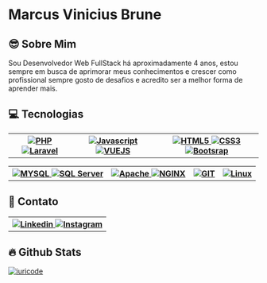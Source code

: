 # Marcus Vinicius Brune
>

## 😎 Sobre Mim
>
Sou Desenvolvedor Web FullStack há aproximadamente 4 anos, estou sempre em busca de aprimorar meus conhecimentos e crescer como profissional sempre gosto de desafios e acredito ser a melhor forma de aprender mais.  

## 💻 Tecnologias
>
<table>
  <tr>
      <th>
        <a href="https://www.php.net/" target="_blank">
          <img src="https://img.shields.io/badge/PHP-777BB4?style=for-the-badge&logo=php&logoColor=white" alt="PHP">    
        </a>
        <a href="https://laravel.com/" target="_blank">
          <img src="https://img.shields.io/badge/Laravel-FF2D20?style=for-the-badge&logo=laravel&logoColor=white" alt="Laravel">
        </a>
      </th>
      <th>
        <a href="https://developer.mozilla.org/pt-BR/docs/Web/JavaScript" target="_blank">
          <img src="https://img.shields.io/badge/JavaScript-F7DF1E?style=for-the-badge&logo=javascript&logoColor=black" alt="Javascript">
        </a>
        <a href="https://vuejs.org/" target="_blank">
          <img src="https://img.shields.io/badge/Vue.js-35495E?style=for-the-badge&logo=vue.js&logoColor=4FC08D" alt="VUEJS">
        </a>
      </th>
      <th>
        <a href="https://www.devmedia.com.br/o-que-e-o-html5/25820" target="_blank">
          <img src="https://img.shields.io/badge/HTML5-E34F26?style=for-the-badge&logo=html5&logoColor=white" alt="HTML5">
        </a>
        <a href="https://developer.mozilla.org/pt-BR/docs/Web/CSS" target="_blank">
          <img src="https://img.shields.io/badge/CSS3-1572B6?style=for-the-badge&logo=css3&logoColor=white" alt="CSS3">
        </a>
        <a href="https://getbootstrap.com/" target="_blank">
          <img src="https://img.shields.io/badge/Bootstrap-563D7C?style=for-the-badge&logo=bootstrap&logoColor=white" alt="Bootsrap">
        </a>
      </th>
  </tr>
</table>

<table>
  <tr>
    <th>
      <a href="https://www.mysql.com/" target="_blank">
        <img src="https://img.shields.io/badge/MySQL-00000F?style=for-the-badge&logo=mysql&logoColor=white" alt="MYSQL">
      </a>
       <a href="#">
        <img src="https://img.shields.io/badge/Microsoft_SQL_Server-CC2927?style=for-the-badge&logo=microsoft-sql-server&logoColor=white" alt="SQL Server">
      </a>
    </th>
    <th>
      <a href="https://www.apache.org/" target="_blank">
        <img src="https://img.shields.io/badge/Apache-CA2136?style=for-the-badge&logo=apache&logoColor=white" alt="Apache">
      </a>
      <a href="https://www.nginx.com/" target="_blank">
        <img src="https://img.shields.io/badge/Nginx-009639?style=for-the-badge&logo=nginx&logoColor=white" alt="NGINX">
      </a>
    </th>
    <th>
      <a href="#">
        <img src="https://img.shields.io/badge/Git-E34F26?style=for-the-badge&logo=git&logoColor=white" alt="GIT">
      </a>
    </th>
    <th>
      <a href="https://www.linuxfoundation.org/" target="_blank">
        <img src="https://img.shields.io/badge/Linux-E34F26?style=for-the-badge&logo=linux&logoColor=black" alt="Linux">
      </a>
    </th>
  </tr>
</table>

## 📩 Contato
<table>
  <tr>
    <th>
      <a href="https://www.linkedin.com/in/marcus-brune-205bb8124/" target="_blank">
        <img src="https://img.shields.io/badge/LinkedIn-0077B5?style=for-the-badge&logo=linkedin&logoColor=white" alt="Linkedin">
      </a>
      <a href="https://www.instagram.com/brunemarcus/" target="_blank">
        <img src="https://img.shields.io/badge/Instagram-E4405F?style=for-the-badge&logo=instagram&logoColor=white" alt="Instagram">
      </a>
    </th>
  </tr>
</table>

## 🔥 Github Stats

[![iuricode](https://github-readme-stats.vercel.app/api/top-langs/?username=iuricode&hide=html&layout=compact&theme=tokyonight)](https://github.com/iuricode/)

